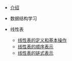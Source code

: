 <!-- docs/_sidebar.md -->
- [介绍](计算机408笔记/数据结构/README.md)


- 数据结构学习
- 线性表
  -   [线性表的定义和基本操作](计算机四零八笔记/数据结构/线性表/线性表的定义和基本操作.md)
  -   [线性表的顺序表示]()
  -   [线性表的链式表示]()
  


